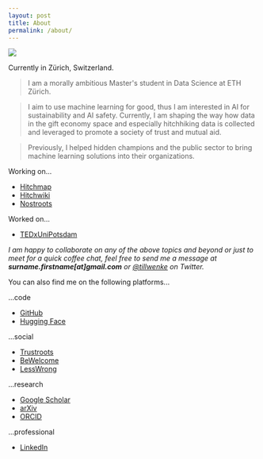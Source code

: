 ```yaml
---
layout: post
title: About
permalink: /about/
---
```


![](https://raw.githubusercontent.com/tillwenke/tillwenke.github.io/main/favicon.ico)

Currently in Zürich, Switzerland.

> I am a morally ambitious Master's student in Data Science at ETH Zürich.

> I aim to use machine learning for good, thus I am interested in AI for sustainability and AI safety. Currently, I am shaping the way how data in the gift economy space and especially hitchhiking data is collected and leveraged to promote a society of trust and mutual aid.

> Previously, I helped hidden champions and the public sector to bring machine learning solutions into their organizations.

Working on...
- [Hitchmap](https://hitchmap.com/)
- [Hitchwiki](https://hitchwiki.org/en/Main_Page)
- [Nostroots](https://github.com/Trustroots/nostroots)

Worked on...
- [TEDxUniPotsdam](https://tedxunipotsdam.de/)

*I am happy to collaborate on any of the above topics and beyond or just to meet for a quick coffee chat, feel free to send me a message at **surname.firstname[at]gmail.com** or [@tillwenke](https://x.com/tillwenke) on Twitter.*

You can also find me on the following platforms...

...code
- [GitHub](https://github.com/tillwenke)
- [Hugging Face](https://huggingface.co/tillwenke)

...social

- [Trustroots](https://www.trustroots.org/profile/tillwenke)
- [BeWelcome](https://bewelcome.org/members/TillWenke)
- [LessWrong](https://www.lesswrong.com/users/till-wenke)

...research
- [Google Scholar](https://scholar.google.com/citations?hl=en&user=JAERRYgAAAAJ)
- [arXiv](https://arxiv.org/a/wenke_t_1.html)
- [ORCID](https://orcid.org/my-orcid?orcid=0009-0001-2367-8194)

...professional
- [LinkedIn](https://www.linkedin.com/in/till-wenke/)
